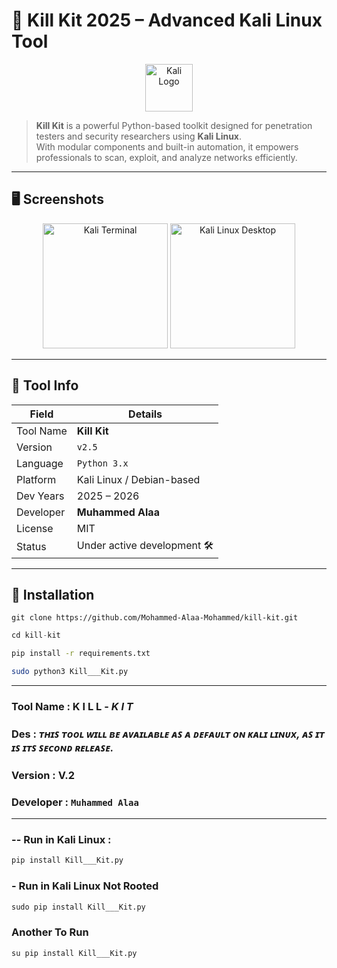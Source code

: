 # 🐍 Kill Kit 2025 – Advanced Kali Linux Tool

<p align="center">
  <img src="https://upload.wikimedia.org/wikipedia/commons/2/2b/Kali-dragon-icon.svg" alt="Kali Logo" width="76"/>
</p>

> **Kill Kit** is a powerful Python-based toolkit designed for penetration testers and security researchers using **Kali Linux**.  
> With modular components and built-in automation, it empowers professionals to scan, exploit, and analyze networks efficiently.

---


## 🖥️ Screenshots

<p align="center">
  <img src="https://th.bing.com/th/id/R.211035091a052252f50c488b0bc6a523?rik=N7pOb2e7QhSUmw&pid=ImgRaw&r=0" alt="Kali Terminal" width="200"/>
  <img src="https://upload.wikimedia.org/wikipedia/commons/9/94/Kali_Linux_2021.1_Desktop.png" alt="Kali Linux Desktop" width="200"/>
</p>

---

## 🧾 Tool Info

| Field            | Details                      |
|------------------|-------------------------------|
| Tool Name        | **Kill Kit**                 |
| Version          | `v2.5`                        |
| Language         | `Python 3.x`                  |
| Platform         | Kali Linux / Debian-based     |
| Dev Years        | 2025 – 2026                   |
| Developer        | **Muhammed Alaa**             |
| License          | MIT                           |
| Status           | Under active development 🛠️  |

---

## 🚀 Installation

```shell
git clone https://github.com/Mohammed-Alaa-Mohammed/kill-kit.git
```
```python
cd kill-kit
```
```bash
pip install -r requirements.txt
```
```bash
sudo python3 Kill___Kit.py
```

***
### Tool Name :  K I L L - *K I T*

### Des : *ᴛʜɪꜱ ᴛᴏᴏʟ ᴡɪʟʟ ʙᴇ ᴀᴠᴀɪʟᴀʙʟᴇ ᴀꜱ ᴀ ᴅᴇꜰᴀᴜʟᴛ ᴏɴ ᴋᴀʟɪ ʟɪɴᴜx, ᴀꜱ ɪᴛ ɪꜱ ɪᴛꜱ ꜱᴇᴄᴏɴᴅ ʀᴇʟᴇᴀꜱᴇ.*

### Version : **V.2**

### Developer : ```Muhammed Alaa```
***

### -- Run in Kali Linux :
```python
pip install Kill___Kit.py
  ```
### - Run in Kali Linux Not Rooted
```python
sudo pip install Kill___Kit.py
```
### Another To Run
```python
su pip install Kill___Kit.py
```
  
